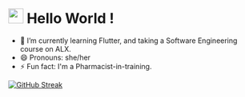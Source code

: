 <h1><img src="https://emojis.slackmojis.com/emojis/images/1531849430/4246/blob-sunglasses.gif?1531849430" width="30"/> Hello World ! </h1>


- 🌱 I’m currently learning Flutter, and taking a Software Engineering course on ALX.
- 😄 Pronouns: she/her
- ⚡ Fun fact: I'm a Pharmacist-in-training.
<!--
Here are some ideas to get you started:

- 🔭 I’m currently working on ...
- 👯 I’m looking to collaborate on ...
- 🤔 I’m looking for help with C
- 💬 Ask me about ...
- 📫 How to reach me: ...
-->

[![GitHub Streak](http://github-readme-streak-stats.herokuapp.com?user=blessingwisdom&theme=shades-of-purple)](https://git.io/streak-stats)

